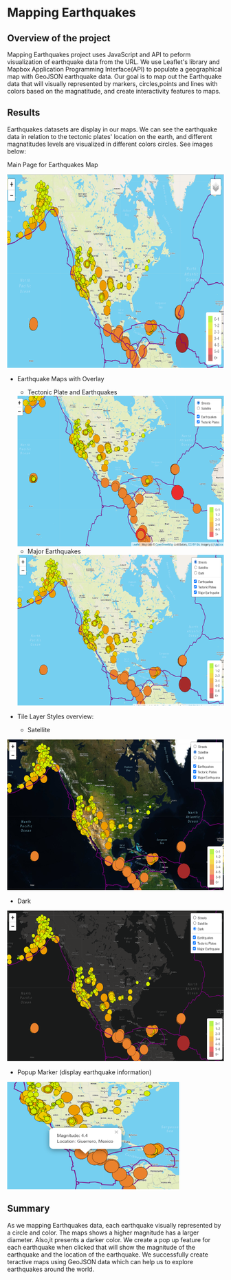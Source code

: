 # Mapping Earthquakes

## Overview of the project
Mapping Earthquakes project uses JavaScript and API to peform visualization of earthquake data from the URL. We use Leaflet's library and Mapbox Application Programming Interface(API) to populate a geographical map with GeoJSON earthquake data. Our goal is to map out the Earthquake data that will visually represented by markers, circles,points and lines with colors based on the magnatitude, and create interactivity features to maps.

## Results
Earthquakes datasets are display in our maps. We can see the earthquake data in relation to the tectonic plates' location on the earth, and different magnatitudes levels are visualized in different colors circles. See images below:

Main Page for Earthquakes Map

<img src='Earthquake_Challenge/static/images/mainpg.PNG' width=800 height=450>

- Earthquake Maps with Overlay

  - Tectonic Plate and Earthquakes
   <img src='Earthquake_Challenge/static/images/Linstring.PNG' width=600 height=350>
   
  - Major Earthquakes


  <img src='Earthquake_Challenge/static/images/major_eq.PNG' width=600 height=350>

- Tile Layer Styles overview:
  - Satellite

<img src='Earthquake_Challenge/static/images/satellite_style.PNG' width=600 height=350>

  - Dark
  
 <img src='Earthquake_Challenge/static/images/dark_tile_style.PNG' width=600 height=350>

- Popup Marker (display earthquake information)

<img src='Earthquake_Challenge/static/images/popup.PNG' width=400 height=250>

## Summary
As we mapping Earthquakes data, each earthquake visually represented by a circle and color. The maps shows a higher magnitude has a larger diameter. Also,it presents a darker color. We create a pop up feature for each earthquake when clicked that will show the magnitude of the earthquake and the location of the earthquake. We successfully create teractive maps using GeoJSON data which can help us to explore earthquakes around the world. 

 
